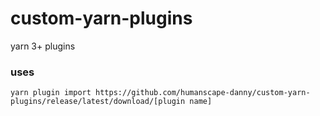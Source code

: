 # custom-yarn-plugins

yarn 3+ plugins 


### uses

```
yarn plugin import https://github.com/humanscape-danny/custom-yarn-plugins/release/latest/download/[plugin name]
```
